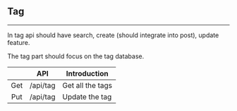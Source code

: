 ## Tag

--------------------------------------

In tag api should have search, create (should integrate into post), update feature.

The tag part should focus on the tag database.

|     | API      | Introduction     |
|:---:|----------|------------------|
| Get | /api/tag | Get all the tags |
| Put | /api/tag | Update the tag   |
